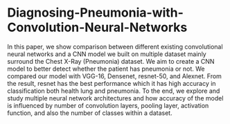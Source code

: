 # Diagnosing-Pneumonia-with-Convolution-Neural-Networks
In this paper, we show comparison between different existing convolutional neural networks and a CNN model we built on multiple dataset mainly surround the Chest X-Ray (Pneumonia) dataset. We aim to create a CNN model to better detect whether the patient has pneumonia or not. We compared our model with VGG-16, Densenet, resnet-50, and Alexnet. From the result, resnet has the best performance which it has high accuracy in classification both health lung and pneumonia. To the end, we explore and study multiple neural network architectures and how accuracy of the model is influenced by number of convolution layers, pooling layer, activation function, and also the number of classes within a dataset.


